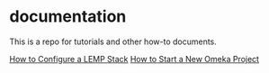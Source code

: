 # documentation
This is a repo for tutorials and other how-to documents.  

<a href="https://github.com/HCDigitalScholarship/documentation/blob/master/lemp_stack.md">How to Configure a LEMP Stack</a> 
<a href="https://github.com/HCDigitalScholarship/documentation/blob/master/omeka.md">How to Start a New Omeka Project</a> 
